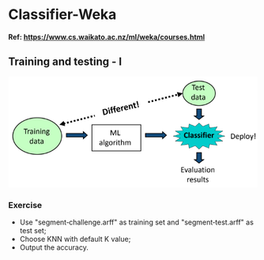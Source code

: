 # Classifier-Weka

#### Ref: https://www.cs.waikato.ac.nz/ml/weka/courses.html

##  Training and testing - I
![image](Figs/Fig1.png)

### Exercise
* Use "segment‐challenge.arff" as training set and "segment‐test.arff" as test set;
* Choose KNN with default K value;
* Output the accuracy.


